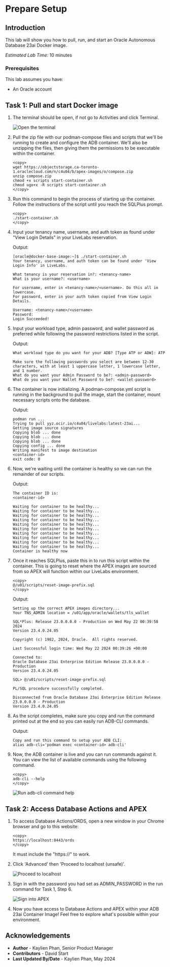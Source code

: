 # Prepare Setup

## Introduction
This lab will show you how to pull, run, and start an Oracle Autonomous Database 23ai Docker image.

*Estimated Lab Time:* 10 minutes

### Prerequisites
This lab assumes you have:
- An Oracle account

## Task 1: Pull and start Docker image
1.  The terminal should be open, if not go to Activities and click Terminal.

    ![Open the terminal](images/1-open-terminal.png)
 
2.  Pull the zip file with our podman-compose files and scripts that we'll be running to create and configure the ADB container. We'll also be unzipping the files, then giving them the permissions to be executable within the container.

    ```
    <copy>
    wget https://objectstorage.ca-toronto-1.oraclecloud.com/n/c4u04/b/apex-images/o/compose.zip
    unzip compose.zip
    chmod +x scripts start-container.sh
    chmod ugo+x -R scripts start-container.sh
    </copy>
    ```

3. Run this command to begin the process of starting up the container. Follow the instructions of the script until you reach the SQLPlus prompt.

    ```
    <copy>
    ./start-container.sh
    </copy>
    ```

3. Input your tenancy name, username, and auth token as found under "View Login Details" in your LiveLabs reservation.

    Output:
    ```
    [oracle@docker-base-image:~]$ ./start-container.sh
    Your tenancy, username, and auth token can be found under 'View Login Info' in LiveLabs.

    What tenancy is your reservation in?: <tenancy-name>
    What is your username?: <username>

    For username, enter in <tenancy-name>/<username>. Do this all in lowercase.
    For password, enter in your auth token copied from View Login Details.

    Username: <tenancy-name>/<username>
    Password: 
    Login Succeeded!
    ```
    
4. Input your workload type, admin password, and wallet password as preferred while following the password restrictions listed in the script.

    Output:
    ```
    What workload type do you want for your ADB? [Type ATP or ADW]: ATP

    Make sure the following passwords you select are between 12-30 characters, with at least 1 uppercase letter, 1 lowercase letter, and 1 number.
    What do you want your Admin Password to be?: <admin-password>
    What do you want your Wallet Password to be?: <wallet-password>

    ```

5. The container is now initializing. A podman-compose.yml script is running in the background to pull the image, start the container, mount necessary scripts onto the database.

    Output:
    ```
    podman run ...
    Trying to pull yyz.ocir.io/c4u04/livelabs:latest-23ai...
    Getting image source signatures
    Copying blob ... done  
    Copying blob ... done  
    Copying blob ... done  
    Copying config ... done  
    Writing manifest to image destination
    <container-id>
    exit code: 0
    ```

<!-- 3. Now that you are prompted to login, type the username in the format of ***tenancy-name***/***username***. The password will be your ***auth-token***. You will find all the necessary information in the Login Details of your LiveLabs reservation. 

    ![Copy auth token](images/4-auth-token-copy.png)

4. Hit enter, and it should say "Login Succeeded".

    ![Login succeeded](images/3-login-succeeded.png) -->

6. Now, we're waiting until the container is healthy so we can run the remainder of our scripts.

    Output:
    ```
    The container ID is:
    <container-id>

    Waiting for container to be healthy...
    Waiting for container to be healthy...
    Waiting for container to be healthy...
    Waiting for container to be healthy...
    Waiting for container to be healthy...
    Waiting for container to be healthy...
    Waiting for container to be healthy...
    Waiting for container to be healthy...
    Waiting for container to be healthy...
    Waiting for container to be healthy...
    Container is healthy now

    ```

6. Once it reaches SQLPlus, paste this in to run this script within the container. This is going to reset where the APEX images are sourced from so APEX will function within our LiveLabs environment.

    ```
    <copy>
    @/u01/scripts/reset-image-prefix.sql
    </copy>
    ```

    Output:
    ```
    Setting up the correct APEX images directory...
    Your TNS_ADMIN location = /u01/app/oracle/wallets/tls_wallet

    SQL*Plus: Release 23.0.0.0.0 - Production on Wed May 22 00:39:58 2024
    Version 23.4.0.24.05

    Copyright (c) 1982, 2024, Oracle.  All rights reserved.

    Last Successful login time: Wed May 22 2024 00:39:26 +00:00

    Connected to:
    Oracle Database 23ai Enterprise Edition Release 23.0.0.0.0 - Production
    Version 23.4.0.24.05

    SQL> @/u01/scripts/reset-image-prefix.sql

    PL/SQL procedure successfully completed.

    Disconnected from Oracle Database 23ai Enterprise Edition Release 23.0.0.0.0 - Production
    Version 23.4.0.24.05
    ```


7. As the script completes, make sure you copy and run the command printed out at the end so you can easily run ADB-CLI commands.

    Output:
    ```
    Copy and run this command to setup your ADB CLI:
    alias adb-cli='podman exec <container-id> adb-cli'
    ```


8. Now, the ADB container is live and you can run commands against it. You can view the list of available commands using the following command.

    ```
    <copy>
    adb-cli --help 
    </copy>
    ```

    ![Run adb-cli command help](images/9-adb-cli.png)


## Task 2: Access Database Actions and APEX

1. To access Database Actions/ORDS, open a new window in your Chrome browser and go to this website:

    ```
    <copy>
    https://localhost:8443/ords
    </copy>
    ```

    It must include the "https://" to work.

2. Click 'Advanced' then 'Proceed to localhost (unsafe)'.
    
    ![Proceed to localhost](images/11-proceed-localhost.png)

3. Sign in with the password you had set as ADMIN_PASSWORD in the run command for Task 1, Step 6.

    ![Sign into APEX](images/19-sign-in-apex.png)

4. Now you have access to Database Actions and APEX within your ADB 23ai Container Image! Feel free to explore what's possible within your environment.

<!-- 11. 
9. You can add a database.

    ```
    <copy>
    adb-cli add-database --workload-type "ADW" --admin-password "Welcome_1234"
    </copy>
    ```

10. You can change the admin password.

    ```
    <copy>
    adb-cli change-password --database-name "MYADW" --old-password "Welcome_1234" --new-password "Welcome_12345"
    </copy>
    ```

11. **Note:** At anytime, you can check if your container is still running with this command. The list returned should not be empty.

    ```
    <copy>
    podman ps -a
    </copy>
    ```

 11. 
mkdir /scratch/
podman cp adb-free:/u01/app/oracle/wallets/tls_wallet /scratch/tls_wallet

12. 

hostname fqdn -->


<!-- 11. This is how you connect to ORDS.

12. Finally, this is how you would connect to APEX. -->

## Acknowledgements
* **Author** - Kaylien Phan, Senior Product Manager
* **Contributors** - David Start
* **Last Updated By/Date** - Kaylien Phan, May 2024